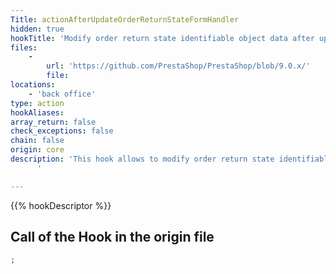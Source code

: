 ```yaml
---
Title: actionAfterUpdateOrderReturnStateFormHandler
hidden: true
hookTitle: 'Modify order return state identifiable object data after updating it'
files:
    -
        url: 'https://github.com/PrestaShop/PrestaShop/blob/9.0.x/'
        file: 
locations:
    - 'back office'
type: action
hookAliases: 
array_return: false
check_exceptions: false
chain: false
origin: core
description: 'This hook allows to modify order return state identifiable object forms data after it was updated
      '

---
```


{{% hookDescriptor %}}

## Call of the Hook in the origin file

```php
;
```
